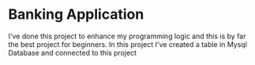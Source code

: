 # Banking Application

I've done this project to enhance my programming logic and this is by far the best project for beginners.
In this project I've created a table in Mysql Database and connected to this project
